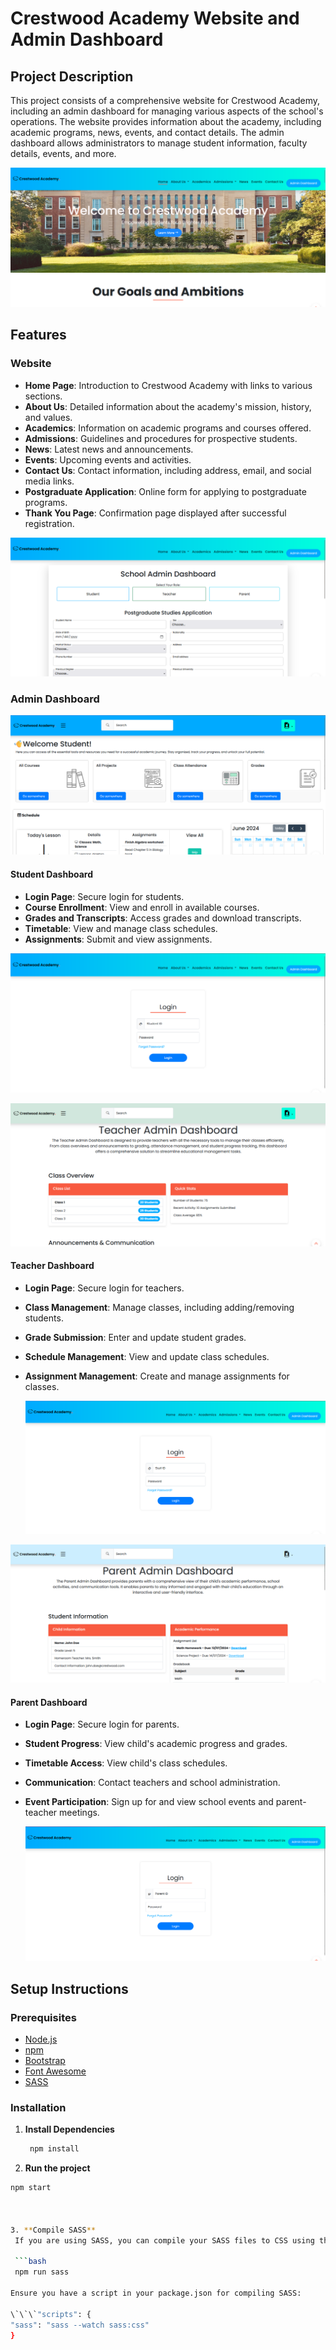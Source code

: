 # Crestwood Academy Website and Admin Dashboard

## Project Description

This project consists of a comprehensive website for Crestwood Academy, including an admin dashboard for managing various aspects of the school's operations. The website provides information about the academy, including academic programs, news, events, and contact details. The admin dashboard allows administrators to manage student information, faculty details, events, and more.

![Crestwood Academy](/images/readme/crestwood1.png "Crestwood Academy")

## Features

### Website
- **Home Page**: Introduction to Crestwood Academy with links to various sections.
- **About Us**: Detailed information about the academy's mission, history, and values.
- **Academics**: Information on academic programs and courses offered.
- **Admissions**: Guidelines and procedures for prospective students.
- **News**: Latest news and announcements.
- **Events**: Upcoming events and activities.
- **Contact Us**: Contact information, including address, email, and social media links.
- **Postgraduate Application**: Online form for applying to postgraduate programs.
- **Thank You Page**: Confirmation page displayed after successful registration.

![Dashboard](/images/readme/admin-portal.png "Admin Dashboard")

### Admin Dashboard


![Dashboard](/images/readme/student-admin.png " Student Admin Dashboard")

#### Student Dashboard
- **Login Page**: Secure login for students.
- **Course Enrollment**: View and enroll in available courses.
- **Grades and Transcripts**: Access grades and download transcripts.
- **Timetable**: View and manage class schedules.
- **Assignments**: Submit and view assignments.

![Dashboard](/images/readme/student-login.png "Student Dashboard")

![Dashboard](/images/readme/teacher-portal.png "Teacher Dashboard")

#### Teacher Dashboard
- **Login Page**: Secure login for teachers.
- **Class Management**: Manage classes, including adding/removing students.
- **Grade Submission**: Enter and update student grades.
- **Schedule Management**: View and update class schedules.
- **Assignment Management**: Create and manage assignments for classes.

   ![Dashboard](/images/readme/teacher-login-page.png "teacher Dashboard")

![Dashboard](/images/readme/parent-portal.png "Parent Dashboard")

#### Parent Dashboard
- **Login Page**: Secure login for parents.
- **Student Progress**: View child's academic progress and grades.
- **Timetable Access**: View child's class schedules.
- **Communication**: Contact teachers and school administration.
- **Event Participation**: Sign up for and view school events and parent-teacher meetings.

  ![Dashboard](/images/readme/perant-login.png "Parent Dashboard")



## Setup Instructions

### Prerequisites

- [Node.js](https://nodejs.org/en/download/)
- [npm](https://www.npmjs.com/get-npm)
- [Bootstrap](https://getbootstrap.com/)
- [Font Awesome](https://fontawesome.com/)
- [SASS](https://sass-lang.com/)

### Installation

1. **Install Dependencies**

   ```bash
    npm install

2. **Run the project**

  ```bash
  npm start



3. **Compile SASS** 
   If you are using SASS, you can compile your SASS files to CSS using the following command:

   ```bash
   npm run sass

Ensure you have a script in your package.json for compiling SASS:
 
 \`\`\`"scripts": {
  "sass": "sass --watch sass:css"
}


